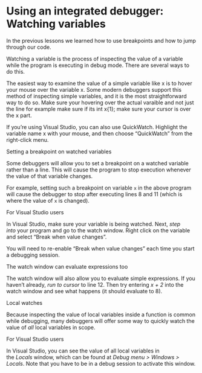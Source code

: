 # Using an integrated debugger: Watching variables




In the previous lessons we learned how to use breakpoints and how to jump through our code. 



Watching a variable is the process of inspecting the value of a variable while the program is executing in debug mode.  There are several ways to do this.


The easiest way to examine the value of a simple variable like x is to hover your mouse over the variable x. Some modern debuggers support this method of inspecting simple variables, and it is the most straightforward way to do so. Make sure your hovering over the actual varaible and not just the line for example make sure if its int x{1}; make sure your cursor is over the x part.



If you’re using Visual Studio, you can also use QuickWatch. Highlight the variable name x with your mouse, and then choose “QuickWatch” from the right-click menu.



Setting a breakpoint on watched variables

Some debuggers will allow you to set a breakpoint on a watched variable rather than a line. This will cause the program to stop execution whenever the value of that variable changes.

For example, setting such a breakpoint on variable `x` in the above program will cause the debugger to stop after executing lines 8 and 11 (which is where the value of `x` is changed).

For Visual Studio users

In Visual Studio, make sure your variable is being watched. Next, _step into_ your program and go to the watch window. Right click on the variable and select “Break when value changes”.

You will need to re-enable “Break when value changes” each time you start a debugging session.


The watch window can evaluate expressions too

The watch window will also allow you to evaluate simple expressions. If you haven’t already, _run to cursor_ to line 12. Then try entering _x + 2_ into the watch window and see what happens (it should evaluate to 8).



Local watches

Because inspecting the value of local variables inside a function is common while debugging, many debuggers will offer some way to quickly watch the value of _all_ local variables in scope.

For Visual Studio users

In Visual Studio, you can see the value of all local variables in the _Locals_ window, which can be found at _Debug menu > Windows > Locals_. Note that you have to be in a debug session to activate this window.